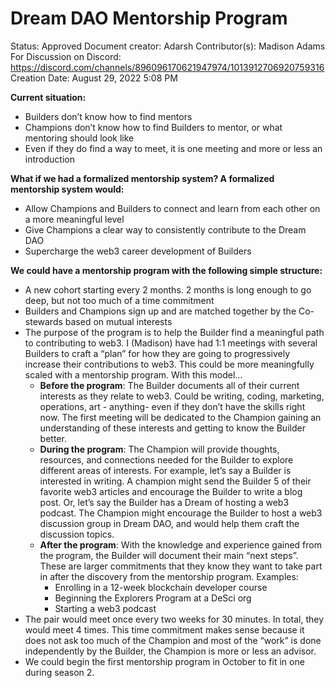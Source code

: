 # Dream DAO Mentorship Program

Status: Approved
Document creator: Adarsh
Contributor(s): Madison Adams
For Discussion on Discord: https://discord.com/channels/896096170621947974/1013912706920759316
Creation Date: August 29, 2022 5:08 PM

**Current situation:** 

- Builders don’t know how to find mentors
- Champions don’t know how to find Builders to mentor, or what mentoring should look like
- Even if they do find a way to meet, it is one meeting and more or less an introduction

**What if we had a formalized mentorship system? A formalized mentorship system would:** 

- Allow Champions and Builders to connect and learn from each other on a more meaningful level
- Give Champions a clear way to consistently contribute to the Dream DAO
- Supercharge the web3 career development of Builders

**We could have a mentorship program with the following simple structure:** 

- A new cohort starting every 2 months. 2 months is long enough to go deep, but not too much of a time commitment
- Builders and Champions sign up and are matched together by the Co-stewards based on mutual interests
- The purpose of the program is to help the Builder find a meaningful path to contributing to web3. I (Madison) have had 1:1 meetings with several Builders to craft a “plan” for how they are going to progressively increase their contributions to web3. This could be more meaningfully scaled with a mentorship program. With this model…
    - **Before the program**: The Builder documents all of their current interests as they relate to web3. Could be writing, coding, marketing, operations, art - anything- even if they don’t have the skills right now. The first meeting will be dedicated to the Champion gaining an understanding of these interests and getting to know the Builder better.
    - **During the program**: The Champion will provide thoughts, resources, and connections needed for the Builder to explore different areas of interests. For example, let’s say a Builder is interested in writing. A champion might send the Builder 5 of their favorite web3 articles and encourage the Builder to write a blog post. Or, let’s say the Builder has a Dream of hosting a web3 podcast. The Champion might encourage the Builder to host a web3 discussion group in Dream DAO, and would help them craft the discussion topics.
    - **After the program**: With the knowledge and experience gained from the program, the Builder will document their main “next steps”. These are larger commitments that they know they want to take part in after the discovery from the mentorship program. Examples:
        - Enrolling in a 12-week blockchain developer course
        - Beginning the Explorers Program at a DeSci org
        - Starting a web3 podcast
- The pair would meet once every two weeks for 30 minutes. In total, they would meet 4 times. This time commitment makes sense because it does not ask too much of the Champion and most of the “work” is done independently by the Builder, the Champion is more or less an advisor.
- We could begin the first mentorship program in October to fit in one during season 2.